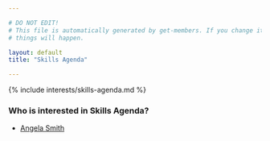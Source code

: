 ```yaml
---

# DO NOT EDIT!
# This file is automatically generated by get-members. If you change it, bad
# things will happen.

layout: default
title: "Skills Agenda"

---
```


{% include interests/skills-agenda.md %}

### Who is interested in Skills Agenda?


* [Angela Smith](/members/angela-smith.html)
